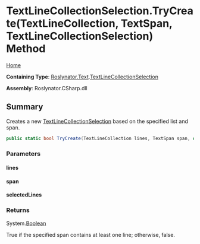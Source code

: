 <a name="_Top"></a>

# TextLineCollectionSelection\.TryCreate\(TextLineCollection, TextSpan, TextLineCollectionSelection\) Method

[Home](../../../../README.md#_Top)

**Containing Type**: [Roslynator.Text](../../README.md#_Top)\.[TextLineCollectionSelection](../README.md#_Top)

**Assembly**: Roslynator\.CSharp\.dll

## Summary

Creates a new [TextLineCollectionSelection](../README.md#_Top) based on the specified list and span\.

```csharp
public static bool TryCreate(TextLineCollection lines, TextSpan span, out TextLineCollectionSelection selectedLines)
```

### Parameters

#### lines

#### span

#### selectedLines

### Returns

System\.[Boolean](https://docs.microsoft.com/en-us/dotnet/api/system.boolean)

True if the specified span contains at least one line; otherwise, false\.